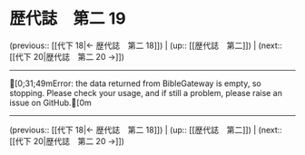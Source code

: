 # 歴代誌　第二 19

(previous:: [[代下 18|← 歴代誌　第二 18]]) | (up:: [[歴代誌　第二]]) | (next:: [[代下 20|歴代誌　第二 20 →]])

***
[0;31;49mError: the data returned from BibleGateway is empty, so stopping. Please check your usage, and if still a problem, please raise an issue on GitHub.[0m

***

(previous:: [[代下 18|← 歴代誌　第二 18]]) | (up:: [[歴代誌　第二]]) | (next:: [[代下 20|歴代誌　第二 20 →]])
